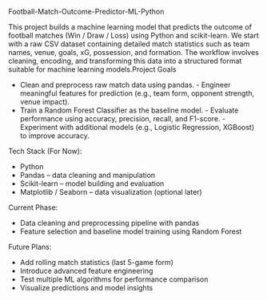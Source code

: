 Football-Match-Outcome-Predictor-ML-Python

This project builds a machine learning model that predicts the outcome of football matches (Win / Draw / Loss) using Python and scikit-learn.
We start with a raw CSV dataset containing detailed match statistics such as team names, venue, goals, xG, possession, and formation. 
The workflow involves cleaning, encoding, and transforming this data into a structured format suitable for machine learning models.Project Goals

- Clean and preprocess raw match data using pandas.
⁠- Engineer meaningful features for prediction (e.g., team form, opponent strength, venue impact).
- ⁠Train a Random Forest Classifier as the baseline model.
⁠- Evaluate performance using accuracy, precision, recall, and F1-score.
⁠- Experiment with additional models (e.g., Logistic Regression, XGBoost) to improve accuracy.


Tech Stack (For Now):
- Python
- Pandas – data cleaning and manipulation
- Scikit-learn – model building and evaluation
- Matplotlib / Seaborn – data visualization (optional later)

Current Phase:
- Data cleaning and preprocessing pipeline with pandas
- Feature selection and baseline model training using Random Forest

Future Plans:
- Add rolling match statistics (last 5-game form)
- Introduce advanced feature engineering
- Test multiple ML algorithms for performance comparison
- Visualize predictions and model insights
